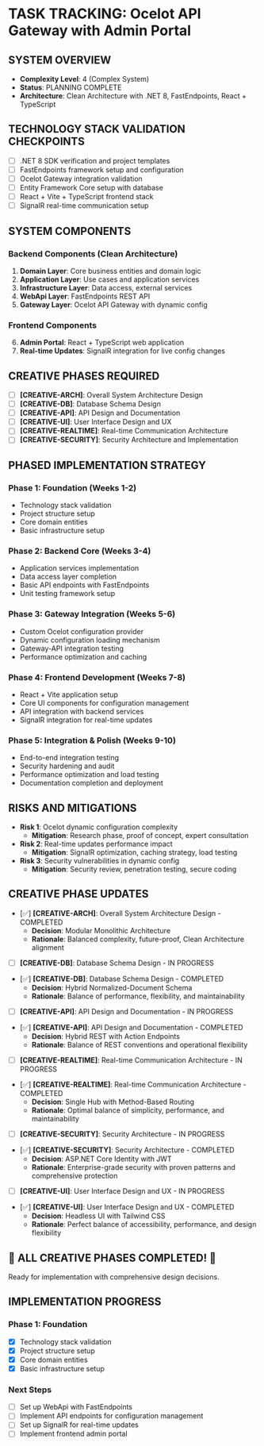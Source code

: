 # TASK TRACKING: Ocelot API Gateway with Admin Portal

## SYSTEM OVERVIEW
- **Complexity Level**: 4 (Complex System)
- **Status**: PLANNING COMPLETE
- **Architecture**: Clean Architecture with .NET 8, FastEndpoints, React + TypeScript

## TECHNOLOGY STACK VALIDATION CHECKPOINTS
- [ ] .NET 8 SDK verification and project templates
- [ ] FastEndpoints framework setup and configuration
- [ ] Ocelot Gateway integration validation
- [ ] Entity Framework Core setup with database
- [ ] React + Vite + TypeScript frontend stack
- [ ] SignalR real-time communication setup

## SYSTEM COMPONENTS
### Backend Components (Clean Architecture)
1. **Domain Layer**: Core business entities and domain logic
2. **Application Layer**: Use cases and application services
3. **Infrastructure Layer**: Data access, external services
4. **WebApi Layer**: FastEndpoints REST API
5. **Gateway Layer**: Ocelot API Gateway with dynamic config

### Frontend Components
6. **Admin Portal**: React + TypeScript web application
7. **Real-time Updates**: SignalR integration for live config changes

## CREATIVE PHASES REQUIRED
- [ ] **[CREATIVE-ARCH]**: Overall System Architecture Design
- [ ] **[CREATIVE-DB]**: Database Schema Design
- [ ] **[CREATIVE-API]**: API Design and Documentation
- [ ] **[CREATIVE-UI]**: User Interface Design and UX
- [ ] **[CREATIVE-REALTIME]**: Real-time Communication Architecture
- [ ] **[CREATIVE-SECURITY]**: Security Architecture and Implementation

## PHASED IMPLEMENTATION STRATEGY
### Phase 1: Foundation (Weeks 1-2)
- Technology stack validation
- Project structure setup
- Core domain entities
- Basic infrastructure setup

### Phase 2: Backend Core (Weeks 3-4)
- Application services implementation
- Data access layer completion
- Basic API endpoints with FastEndpoints
- Unit testing framework setup

### Phase 3: Gateway Integration (Weeks 5-6)
- Custom Ocelot configuration provider
- Dynamic configuration loading mechanism
- Gateway-API integration testing
- Performance optimization and caching

### Phase 4: Frontend Development (Weeks 7-8)
- React + Vite application setup
- Core UI components for configuration management
- API integration with backend services
- SignalR integration for real-time updates

### Phase 5: Integration & Polish (Weeks 9-10)
- End-to-end integration testing
- Security hardening and audit
- Performance optimization and load testing
- Documentation completion and deployment

## RISKS AND MITIGATIONS
- **Risk 1**: Ocelot dynamic configuration complexity
  - **Mitigation**: Research phase, proof of concept, expert consultation
- **Risk 2**: Real-time updates performance impact
  - **Mitigation**: SignalR optimization, caching strategy, load testing
- **Risk 3**: Security vulnerabilities in dynamic config
  - **Mitigation**: Security review, penetration testing, secure coding

## CREATIVE PHASE UPDATES
- [✅] **[CREATIVE-ARCH]**: Overall System Architecture Design - COMPLETED
  - **Decision**: Modular Monolithic Architecture
  - **Rationale**: Balanced complexity, future-proof, Clean Architecture alignment
- [ ] **[CREATIVE-DB]**: Database Schema Design - IN PROGRESS
- [✅] **[CREATIVE-DB]**: Database Schema Design - COMPLETED
  - **Decision**: Hybrid Normalized-Document Schema
  - **Rationale**: Balance of performance, flexibility, and maintainability
- [ ] **[CREATIVE-API]**: API Design and Documentation - IN PROGRESS
- [✅] **[CREATIVE-API]**: API Design and Documentation - COMPLETED
  - **Decision**: Hybrid REST with Action Endpoints
  - **Rationale**: Balance of REST conventions and operational flexibility
- [ ] **[CREATIVE-REALTIME]**: Real-time Communication Architecture - IN PROGRESS
- [✅] **[CREATIVE-REALTIME]**: Real-time Communication Architecture - COMPLETED
  - **Decision**: Single Hub with Method-Based Routing
  - **Rationale**: Optimal balance of simplicity, performance, and maintainability
- [ ] **[CREATIVE-SECURITY]**: Security Architecture - IN PROGRESS
- [✅] **[CREATIVE-SECURITY]**: Security Architecture - COMPLETED
  - **Decision**: ASP.NET Core Identity with JWT
  - **Rationale**: Enterprise-grade security with proven patterns and comprehensive protection
- [ ] **[CREATIVE-UI]**: User Interface Design and UX - IN PROGRESS
- [✅] **[CREATIVE-UI]**: User Interface Design and UX - COMPLETED
  - **Decision**: Headless UI with Tailwind CSS
  - **Rationale**: Perfect balance of accessibility, performance, and design flexibility

## 🎨 ALL CREATIVE PHASES COMPLETED! 🎨
Ready for implementation with comprehensive design decisions.

## IMPLEMENTATION PROGRESS
### Phase 1: Foundation
- [x] Technology stack validation
- [x] Project structure setup
- [x] Core domain entities
- [x] Basic infrastructure setup

### Next Steps
- [ ] Set up WebApi with FastEndpoints
- [ ] Implement API endpoints for configuration management
- [ ] Set up SignalR for real-time updates
- [ ] Implement frontend admin portal

